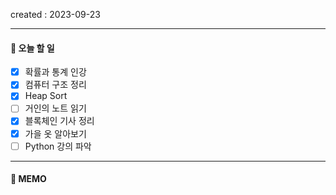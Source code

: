 created : 2023-09-23

---
#### 📃 오늘 할 일

- [x] 확률과 통계 인강
- [x] 컴퓨터 구조 정리
- [x] Heap Sort
- [ ] 거인의 노트 읽기
- [x] 블록체인 기사 정리
- [x] 가을 옷 알아보기
- [ ] Python 강의 파악

---
#### 📒 MEMO
